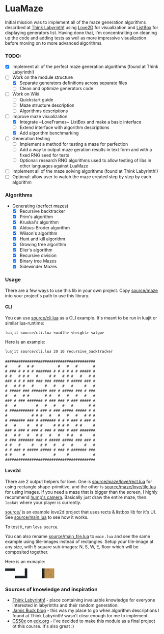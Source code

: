 LuaMaze
=======

Initial mission was to implement all of the maze generation algorithms described at [Think Labyrinth!](http://www.astrolog.org/labyrnth/algrithm.htm) using [Love2D](http://love2d.org/) for visualization and [ListBox](https://github.com/darkmetalic/ListBox) for displaying generators list.
Having done that, I'm concentraiting on cleaning up the code and adding tests as well as more impressive visualization before moving on to more advanced algorithms.

### TODO:

* [x] Implement all of the perfect maze generation algorithms (found at Think Labyrinth!)
* [ ] Work on the module structure
  * [x] Separate generators definitions across separate files
  * [ ] Clean and optimize generators code
* [ ] Work on Wiki
  * [ ] Quickstart guide
  * [ ] Maze structure description
  * [ ] Algorithms descriptions
* [ ] Improve maze visualization
  * [x] Integrate ~LoveFrames~ ListBox and make a basic interface
  * [ ] Extend interface with algorithm descriptions
  * [x] Add algorithm benchmarking
* [ ] Generation testing
  * [ ] Implement a method for testing a maze for perfection
  * [ ] Add a way to output maze geration results in text form and with a fixed RNG seed for tests
   * [ ] Optional: research RNG algorithms used to allow testing of libs in other languages against LuaMaze
* [ ] Implement all of the maze solving algorithms (found at Think Labyrinth!)
* [ ] Optional: allow user to watch the maze created step by step by each algorithm

### Algorithms

* Generating (perfect mazes)
  * [x] Recursive backtracker 
  * [x] Prim's algorithm
  * [x] Kruskal's algorithm
  * [x] Aldous-Broder algorithm
  * [x] Wilson's algorithm
  * [x] Hunt and kill algorithm
  * [x] Growing tree algorithm
  * [x] Eller's algorithm
  * [x] Recursive division
  * [x] Binary tree Mazes
  * [x] Sidewinder Mazes

### Usage

There are a few ways to use this lib in your own project. Copy [source/maze](source/maze) into your project's path to use this library.

#### CLI

You can use [source/cli.lua](source/cli.lua) as a CLI example. It's meant to be run in luajit or similar lua-runtime:

```
luajit source/cli.lua <width> <height> <algo>
```

Here is an example:

```
luajit source/cli.lua 20 10 recursive_backtracker

#########################################
#     #   # #           #   #   #       #
# ### # # # # ####### # # # # # # ##### #
# #   # # #   #     # #   # # #   #   # #
### # # # ### ### ### ##### # ##### ### #
#   # # #   #     #   #   #   #     #   #
# ##### ### ####### ### # ##### ### # ###
#   #   # #       # #   #   #   #   #   #
### # ### ####### # ### ### # ### ##### #
#   #         #   #   #   #   #       # #
# ########### # ### # ### ##### ##### # #
#           # # #   #   #   #   #   # # #
# ####### ### # ####### # # # ### # ### #
#   #     #   # #     # # # #   # #     #
### # ### # ### # ### # ### # ### #######
#   # #   #   # #   #   #   # #   #     #
# ### ####### ### # ##### ##### ### ### #
# #   #     #   # #   #   #   #     #   #
# # ### # ##### ##### # ### # ####### ###
# #     #             #     #           #
#########################################
```

#### Love2d

There are 2 output helpers for love. One is [source/maze/love/rect.lua](source/maze/love/rect.lua) for using rectangle shape-primitive, and the other is [source/maze/love/tile.lua](source/maze/love/tile.lua) for using images. If you need a maze that is bigger than the screen, I highly recommend [hump's camera](https://hump.readthedocs.io/en/latest/camera.html). Basically just draw the entire maze, then `lookAt` where your player is currently.

[source/](source) is an example love2d project that uses rects & listbox lib for it's UI. See [source/main.lua](source/main.lua) to see how it works.

To test it, run `love source`.

You can also rename [source/main_tile.lua](source/main_tile.lua) to `main.lua` and see the same example using tile-images instead of rectangles. Setup your tile-image at any size, with 5 square sub-images: N, S, W, E, floor which will be composited together.

Here is an exmaple:

![](source/assets/maze.png)

### Sources of knowledge and inspiration

* [Think Labyrinth!](http://www.astrolog.org/labyrnth/algrithm.htm) - place containing invaluable knowledge for everyone interested in labyrinths and their random generation.
* [Jamis Buck blog](http://weblog.jamisbuck.org/2011/2/7/maze-generation-algorithm-recap) - this was my place to go when algorithm descriptions I found at Think Labyrinth! wasn't clear enough for me to implement.
* [CS50x](https://www.edx.org/node/1022) on [edx.org](https://www.edx.org) - I've decided to make this module as a final project ot this course. It's also great :)
